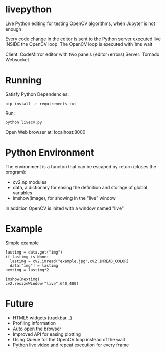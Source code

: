 # livepython
Live Python editing for testing OpenCV algorithms, when Jupyter is not enough

Every code change in the editor is sent to the Python server executed live INSIDE the OpenCV loop. The OpenCV loop is executed with 1ms wait

Client: CodeMirror editor with two panels (editor+errors)
Server: Tornado Websocket 

# Running

Satisfy Python Dependencies:	

	pip install -r requirements.txt

Run: 
	
	python livecv.py

Open Web browser at: localhost:8000

# Python Environment
	
The environment is a functon that can be escaped by return (closes the program):

- cv2,np modules
- data, a dictionary for easing the definition and storage of global variables 
- imshow(image), for showing in the "live" window

In addition OpenCV is inited with a window named "live"

# Example
Simple example

	lastimg = data.get("img")
	if lastimg is None:
	  lastimg = cv2.imread("example.jpg",cv2.IMREAD_COLOR)
	  data["img"] = lastimg
	nextimg = lastimg*2

	imshow(nextimg)
	cv2.resizeWindow("live",640,400)

# Future

- HTML5 widgets (trackbar...)
- Profiling information
- Auto open the browser
- Improved API for easing plotting 
- Using Queue for the OpenCV loop instead of the wait
- Python live video and repeat execution for every frame